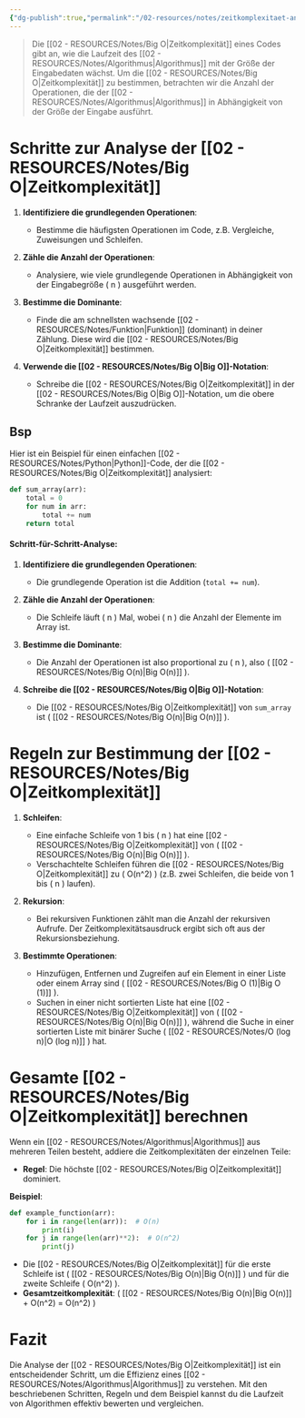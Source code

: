 ```yaml
---
{"dg-publish":true,"permalink":"/02-resources/notes/zeitkomplexitaet-analysieren/","tags":["code/python","code/algorithmus"],"noteIcon":"","updated":"2024-11-02T11:47:22.850+01:00"}
---
```


>Die [[02 - RESOURCES/Notes/Big O\|Zeitkomplexität]] eines Codes gibt an, wie die Laufzeit des [[02 - RESOURCES/Notes/Algorithmus\|Algorithmus]] mit der Größe der Eingabedaten wächst. Um die [[02 - RESOURCES/Notes/Big O\|Zeitkomplexität]] zu bestimmen, betrachten wir die Anzahl der Operationen, die der [[02 - RESOURCES/Notes/Algorithmus\|Algorithmus]] in Abhängigkeit von der Größe der Eingabe ausführt.

# Schritte zur Analyse der [[02 - RESOURCES/Notes/Big O\|Zeitkomplexität]]

1. **Identifiziere die grundlegenden Operationen**:
   - Bestimme die häufigsten Operationen im Code, z.B. Vergleiche, Zuweisungen und Schleifen.

2. **Zähle die Anzahl der Operationen**:
   - Analysiere, wie viele grundlegende Operationen in Abhängigkeit von der Eingabegröße \( n \) ausgeführt werden.

3. **Bestimme die Dominante**:
   - Finde die am schnellsten wachsende [[02 - RESOURCES/Notes/Funktion\|Funktion]] (dominant) in deiner Zählung. Diese wird die [[02 - RESOURCES/Notes/Big O\|Zeitkomplexität]] bestimmen.

4. **Verwende die [[02 - RESOURCES/Notes/Big O\|Big O]]-Notation**:
   - Schreibe die [[02 - RESOURCES/Notes/Big O\|Zeitkomplexität]] in der [[02 - RESOURCES/Notes/Big O\|Big O]]-Notation, um die obere Schranke der Laufzeit auszudrücken.

## Bsp

Hier ist ein Beispiel für einen einfachen [[02 - RESOURCES/Notes/Python\|Python]]-Code, der die [[02 - RESOURCES/Notes/Big O\|Zeitkomplexität]] analysiert:

```python
def sum_array(arr):
    total = 0
    for num in arr:
        total += num
    return total
```

#### Schritt-für-Schritt-Analyse:

1. **Identifiziere die grundlegenden Operationen**:
   - Die grundlegende Operation ist die Addition (`total += num`).

2. **Zähle die Anzahl der Operationen**:
   - Die Schleife läuft \( n \) Mal, wobei \( n \) die Anzahl der Elemente im Array ist.

3. **Bestimme die Dominante**:
   - Die Anzahl der Operationen ist also proportional zu ( n ), also ( [[02 - RESOURCES/Notes/Big O(n)\|Big O(n)]] ).

4. **Schreibe die [[02 - RESOURCES/Notes/Big O\|Big O]]-Notation**:
   - Die [[02 - RESOURCES/Notes/Big O\|Zeitkomplexität]] von `sum_array` ist ( [[02 - RESOURCES/Notes/Big O(n)\|Big O(n)]] ).

# Regeln zur Bestimmung der [[02 - RESOURCES/Notes/Big O\|Zeitkomplexität]]

1. **Schleifen**:
   - Eine einfache Schleife von 1 bis \( n \) hat eine [[02 - RESOURCES/Notes/Big O\|Zeitkomplexität]] von ( [[02 - RESOURCES/Notes/Big O(n)\|Big O(n)]] ).
   - Verschachtelte Schleifen führen die [[02 - RESOURCES/Notes/Big O\|Zeitkomplexität]] zu \( O(n^2) \) (z.B. zwei Schleifen, die beide von 1 bis \( n \) laufen).

2. **Rekursion**:
   - Bei rekursiven Funktionen zählt man die Anzahl der rekursiven Aufrufe. Der Zeitkomplexitätsausdruck ergibt sich oft aus der Rekursionsbeziehung.

3. **Bestimmte Operationen**:
   - Hinzufügen, Entfernen und Zugreifen auf ein Element in einer Liste oder einem Array sind \( [[02 - RESOURCES/Notes/Big O (1)\|Big O (1)]] \).
   - Suchen in einer nicht sortierten Liste hat eine [[02 - RESOURCES/Notes/Big O\|Zeitkomplexität]] von \( [[02 - RESOURCES/Notes/Big O(n)\|Big O(n)]] \), während die Suche in einer sortierten Liste mit binärer Suche \( [[02 - RESOURCES/Notes/O (log n)\|O (log n)]] \) hat.

# Gesamte [[02 - RESOURCES/Notes/Big O\|Zeitkomplexität]] berechnen

Wenn ein [[02 - RESOURCES/Notes/Algorithmus\|Algorithmus]] aus mehreren Teilen besteht, addiere die Zeitkomplexitäten der einzelnen Teile:

- **Regel**: Die höchste [[02 - RESOURCES/Notes/Big O\|Zeitkomplexität]] dominiert.
  
**Beispiel**:
```python
def example_function(arr):
    for i in range(len(arr)):  # O(n)
        print(i)
    for j in range(len(arr)**2):  # O(n^2)
        print(j)
```

- Die [[02 - RESOURCES/Notes/Big O\|Zeitkomplexität]] für die erste Schleife ist \( [[02 - RESOURCES/Notes/Big O(n)\|Big O(n)]] \) und für die zweite Schleife \( O(n^2) \).
- **Gesamtzeitkomplexität**: \( [[02 - RESOURCES/Notes/Big O(n)\|Big O(n)]] + O(n^2) = O(n^2) \)

# Fazit

Die Analyse der [[02 - RESOURCES/Notes/Big O\|Zeitkomplexität]] ist ein entscheidender Schritt, um die Effizienz eines [[02 - RESOURCES/Notes/Algorithmus\|Algorithmus]] zu verstehen. Mit den beschriebenen Schritten, Regeln und dem Beispiel kannst du die Laufzeit von Algorithmen effektiv bewerten und vergleichen.
